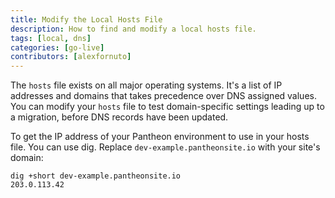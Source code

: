 ```yaml
---
title: Modify the Local Hosts File
description: How to find and modify a local hosts file.
tags: [local, dns]
categories: [go-live]
contributors: [alexfornuto]
---
```


The `hosts` file exists on all major operating systems. It's a list of IP addresses and domains that takes precedence over DNS assigned values. You can modify your `hosts` file to test domain-specific settings leading up to a migration, before DNS records have been updated.

<Partial file="_hosts-file.md" />

To get the IP address of your Pantheon environment to use in your hosts file. You can use dig. Replace `dev-example.pantheonsite.io` with your site's domain:

```bash{outputLines:2}
dig +short dev-example.pantheonsite.io
203.0.113.42
```
